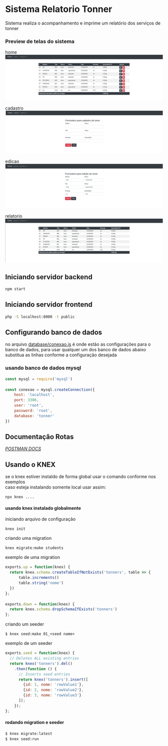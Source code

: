 # Sistema Relatorio Tonner

Sistema realiza o acompanhamento e imprime um relatório dos serviços de tonner

### Preview de telas do sistema

home
![home](images/home.png)

cadastro
![edicao](images/cadastro.png)

edicao
![edicao](images/edicao.png)


relatorio
![relatorio](images/relatorio.png)


## Iniciando servidor backend
```bash
npm start
```

## Iniciando servidor frontend
```bash
php -S localhost:8000 -t public
```

## Configurando banco de dados

no arquivo [database/conexao.js](/database/conexao.js) é onde estão as configurações para o banco de dados,
para usar qualquer um dos banco de dados abaixo substitua as linhas conforme a configuração desejada

### usando banco de dados mysql
```javascript
const mysql = require('mysql')

const conexao = mysql.createConnection({
    host: 'localhost',
    port: 3306,
    user: 'root',
    password: 'root',
    database: 'tonner'
})

```

## Documentação Rotas

*[POSTMAN DOCS](https://documenter.getpostman.com/view/10174080/TVKA5zN4)*


## Usando o KNEX
se o knex estiver instaldo de forma global usar o comando conforme nos exemplos  
caso esteja instalando somente local usar assim:
```
npx knex ....
```

#### usando knex instalado globalmente
iniciando arquivo de configuração
```
knex init
```
criando uma migration
```
knex migrate:make students
```

exemplo de uma migration
```javascript
exports.up = function(knex) {
  return knex.schema.createTableIfNotExists('tonners', table => {
      table.increments()
      table.string('nome')
  })
};

exports.down = function(knex) {
  return knex.schema.dropSchemaIfExists('tonners')
};
```

criando um seeder
```
$ knex seed:make 01_<seed name>
```

exemplo de um seeder
```javascript
exports.seed = function(knex) {
  // Deletes ALL existing entries
  return knex('tonners').del()
    .then(function () {
      // Inserts seed entries
      return knex('tonners').insert([
        {id: 1, nome: 'rowValue1'},
        {id: 2, nome: 'rowValue2'},
        {id: 3, nome: 'rowValue3'}
      ]);
    });
};
```

#### rodando migration e seeder
```bash
$ knex migrate:latest
$ knex seed:run
```